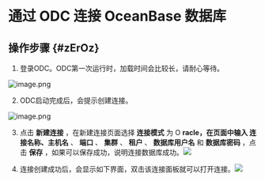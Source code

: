 通过 ODC 连接 OceanBase 数据库 
============================================



操作步骤 {#zErOz}
-------------

1. 登录ODC。ODC第一次运行时，加载时间会比较长，请耐心等待。




![image.png](https://static-aliyun-doc.oss-accelerate.aliyuncs.com/assets/img/zh-CN/0475055061/p148887.png "image.png")

2. ODC启动完成后，会提示创建连接。




![image.png](https://static-aliyun-doc.oss-accelerate.aliyuncs.com/assets/img/zh-CN/0475055061/p148888.png "image.png")

3. 点击 **新建连接** ，在新建连接页面选择 **连接模式** 为 O **racle，在页面中输入 连接名称、主机名** 、 **端口** 、 **集群** 、 **租户** 、 **数据库用户名** 和 **数据库密码** ，点击 **保存** ，如果可以保存成功，说明连接数据库成功。![](https://cdn.nlark.com/yuque/0/2020/png/177325/1600748167156-722bcd34-9a22-4402-8d19-aed64ee63d11.png)​

   




<!-- -->

4. 连接创建成功后，会显示如下界面，双击该连接面板就可以打开连接。​​![](https://cdn.nlark.com/yuque/0/2020/png/177325/1600748140317-1788f8b5-1832-4331-a01b-52d3abb9a8f4.png)​

   



